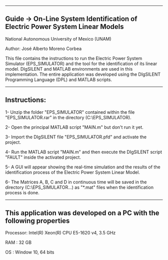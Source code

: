 --------------------------------------------------------------------------------------------------------
Guide -> On-Line System Identification of Electric Power System Linear Models
--------------------------------------------------------------------------------------------------------
National Autonomous University of Mexico (UNAM)

Author:   José Alberto Moreno Corbea                

This file contains the instructions to run the Electric Power System Simulator (EPS_SIMULATOR)
and the tool for the identification of its linear model. DIgSILENT and MATLAB environments are
used in this implementation. The entire application was developed using the DIgSILENT Programming
Language (DPL) and MATLAB scripts.

--------------------------------------------------------------------------------------------------------
Instructions:
--------------------------------------------------------------------------------------------------------
1- Unzip the folder "EPS_SIMULATOR" contained within the file "EPS_SIMULATOR.rar" in the
   directory (C:\\EPS_SIMULATOR).

2- Open the principal MATLAB script "MAIN.m" but don't run it yet.

3- Import the DIgSILENT file "EPS_SIMULATOR.pfd" and activate the project.

4- Run the MATLAB script "MAIN.m" and then execute the DIgSILENT script "FAULT" inside the
   activated project.

5- A GUI will appear showing the real-time simulation and the results of the identification
   process of the Electric Power System Linear Model.

6- The Matrices A, B, C and D in continuous time will be saved in the directory (C:\\EPS_SIMULATOR\...)
   as "*.mat" files when the identification process is done. 



--------------------------------------------------------------------------------------------------------
This application was developed on a PC with the following properties
--------------------------------------------------------------------------------------------------------
Processor: Intel(R) Xeon(R) CPU E5-1620 v4, 3.5 GHz 

RAM      : 32 GB

OS       : Window 10, 64 bits
